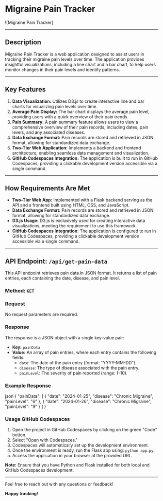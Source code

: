 # Migraine Pain Tracker

![Migraine Pain Tracker]

---

## Description

Migraine Pain Tracker is a web application designed to assist users in tracking their migraine pain levels over time. The application provides insightful visualizations, including a line chart and a bar chart, to help users monitor changes in their pain levels and identify patterns.

---

## Key Features

1. **Data Visualization:** Utilizes D3.js to create interactive line and bar charts for visualizing pain levels over time.
2. **Average Pain Display:** The bar chart displays the average pain level, providing users with a quick overview of their pain trends.
3. **Pain Summary:** A pain summary feature allows users to view a comprehensive overview of their pain records, including dates, pain levels, and any associated diseases.
4. **Data Exchange Format:** Pain records are stored and retrieved in JSON format, allowing for standardized data exchange.
5. **Two-Tier Web Application:** Implements a backend and frontend architecture, enabling seamless data management and visualization.
6. **GitHub Codespaces Integration:** The application is built to run in GitHub Codespaces, providing a clickable development version accessible via a single command.

---

## How Requirements Are Met

- **Two-Tier Web App:** Implemented with a Flask backend serving as the API and a frontend built using HTML, CSS, and JavaScript.
- **Data Exchange Format:** Pain records are stored and retrieved in JSON format, allowing for standardized data exchange.
- **D3.js Usage:** D3.js is exclusively used for creating interactive data visualizations, meeting the requirement to use this framework.
- **GitHub Codespaces Integration:** The application is configured to run in GitHub Codespaces, providing a clickable development version accessible via a single command.

---

## API Endpoint: `/api/get-pain-data`

This API endpoint retrieves pain data in JSON format. It returns a list of pain entries, each containing the date, disease, and pain level.

### Method: `GET`

### Request

No request parameters are required. 

### Response

The response is a JSON object with a single key-value pair:

- **Key:** `painData`
- **Value:** An array of pain entries, where each entry contains the following fields:
  - `date`: The date of the pain entry (format: "YYYY-MM-DD").
  - `disease`: The type of disease associated with the pain entry.
  - `painLevel`: The severity of pain reported (range: 1-10).

### Example Response

json
{
    "painData": [
        {
            "date": "2024-01-25",
            "disease": "Chronic Migraine",
            "painLevel": "6"
        },
        {
            "date": "2024-01-26",
            "disease": "Chronic Migraine",
            "painLevel": "9"
        }
    ]
}



### Usage GitHub Codespaces

1. Open the project in GitHub Codespaces by clicking on the green "Code" button.
2. Select "Open with Codespaces."
3. Codespaces will automatically set up the development environment.
4. Once the environment is ready, run the Flask app using: `python app.py`.
5. Access the application in your browser at the provided URL.

**Note:** Ensure that you have Python and Flask installed for both local and GitHub Codespaces development.

---

Feel free to reach out with any questions or feedback!

**Happy tracking!**
